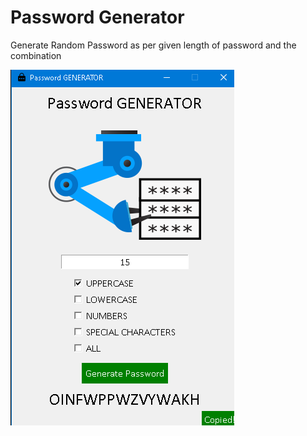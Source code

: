# Password Generator

Generate Random Password as per given length of password and the combination

<img src="readme_images/1.jpg">
